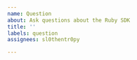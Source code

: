 ```yaml
---
name: Question
about: Ask questions about the Ruby SDK
title: ''
labels: question
assignees: sl0thentr0py

---
```


